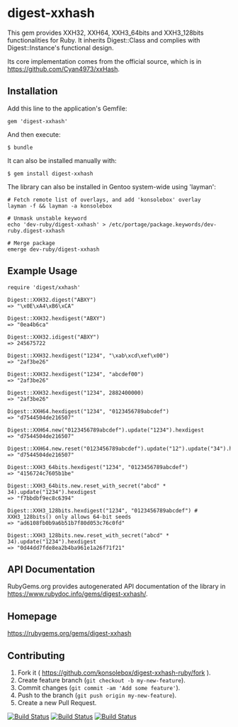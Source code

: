 # digest-xxhash

This gem provides XXH32, XXH64, XXH3_64bits and XXH3_128bits
functionalities for Ruby.  It inherits Digest::Class and complies
with Digest::Instance's functional design.

Its core implementation comes from the official source, which is in
https://github.com/Cyan4973/xxHash.

## Installation

Add this line to the application's Gemfile:

    gem 'digest-xxhash'

And then execute:

    $ bundle

It can also be installed manually with:

    $ gem install digest-xxhash

The library can also be installed in Gentoo system-wide using 'layman':

    # Fetch remote list of overlays, and add 'konsolebox' overlay
    layman -f && layman -a konsolebox

    # Unmask unstable keyword
    echo 'dev-ruby/digest-xxhash' > /etc/portage/package.keywords/dev-ruby.digest-xxhash

    # Merge package
    emerge dev-ruby/digest-xxhash

## Example Usage

    require 'digest/xxhash'

    Digest::XXH32.digest("ABXY")
    => "\x0E\xA4\xB6\xCA"

    Digest::XXH32.hexdigest("ABXY")
    => "0ea4b6ca"

    Digest::XXH32.idigest("ABXY")
    => 245675722

    Digest::XXH32.hexdigest("1234", "\xab\xcd\xef\x00")
    => "2af3be26"

    Digest::XXH32.hexdigest("1234", "abcdef00")
    => "2af3be26"

    Digest::XXH32.hexdigest("1234", 2882400000)
    => "2af3be26"

    Digest::XXH64.hexdigest("1234", "0123456789abcdef")
    => "d7544504de216507"

    Digest::XXH64.new("0123456789abcdef").update("1234").hexdigest
    => "d7544504de216507"

    Digest::XXH64.new.reset("0123456789abcdef").update("12").update("34").hexdigest
    => "d7544504de216507"

    Digest::XXH3_64bits.hexdigest("1234", "0123456789abcdef")
    => "4156724c7605b1be"

    Digest::XXH3_64bits.new.reset_with_secret("abcd" * 34).update("1234").hexdigest
    => "f7bbdbf9ec8c6394"

    Digest::XXH3_128bits.hexdigest("1234", "0123456789abcdef") # XXH3_128bits() only allows 64-bit seeds
    => "ad6108fb0b9a6b51b7f80d053c76c0fd"

    Digest::XXH3_128bits.new.reset_with_secret("abcd" * 34).update("1234").hexdigest
    => "0d44dd7fde8ea2b4ba961e1a26f71f21"

## API Documentation

RubyGems.org provides autogenerated API documentation of the library in
https://www.rubydoc.info/gems/digest-xxhash/.

## Homepage

https://rubygems.org/gems/digest-xxhash

## Contributing

1. Fork it ( https://github.com/konsolebox/digest-xxhash-ruby/fork ).
2. Create feature branch (`git checkout -b my-new-feature`).
3. Commit changes (`git commit -am 'Add some feature'`).
4. Push to the branch (`git push origin my-new-feature`).
5. Create a new Pull Request.

[![Build Status](https://travis-ci.org/konsolebox/digest-xxhash-ruby.svg?branch=master)](https://travis-ci.org/konsolebox/digest-xxhash-ruby)
[![Build Status](https://ci.appveyor.com/api/projects/status/kb6hvlxjms3ftw7u?svg=true)](https://ci.appveyor.com/project/konsolebox/digest-xxhash-ruby)
[![Build Status](https://github.com/konsolebox/digest-xxhash-ruby/actions/workflows/ruby.yml/badge.svg)](https://github.com/konsolebox/digest-xxhash-ruby/actions/workflows/ruby.yml)
